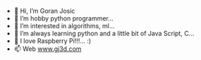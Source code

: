 - 👋 Hi, I’m Goran Josic
- 👀 I’m hobby python programmer...
- 🌱 I’m interested in algorithms, ml...
- 🌱 I’m always learning python and a little bit of Java Script, C...
- 💞️ I love Raspberry Pi!!!... :)
- 📫 Web www.gj3d.com

<!---
goranjosko/goranjosko is a ✨ special ✨ repository because its `README.md` (this file) appears on your GitHub profile.
You can click the Preview link to take a look at your changes.
--->
